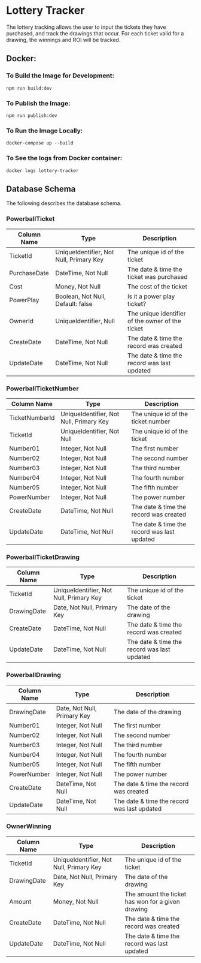 # Lottery Tracker

The lottery tracking allows the user to input the tickets they have purchased, and track the drawings that occur. For each ticket valid for a drawing, the winnings and ROI will be tracked.

## Docker:

### To Build the Image for Development:

    npm run build:dev

### To Publish the Image:

    npm run publish:dev

### To Run the Image Locally:

    docker-compose up --build

### To See the logs from Docker container:

    docker logs lottery-tracker

## Database Schema

The following describes the database schema.

### PowerballTicket

| Column Name  | Type                                    | Description                                      |
| ------------ | --------------------------------------- | ------------------------------------------------ |
| TicketId     | UniqueIdentifier, Not Null, Primary Key | The unique id of the ticket                      |
| PurchaseDate | DateTime, Not Null                      | The date & time the ticket was purchased         |
| Cost         | Money, Not Null                         | The cost of the ticket                           |
| PowerPlay    | Boolean, Not Null, Default: false       | Is it a power play ticket?                       |
| OwnerId      | UniqueIdentifier, Null                  | The unique identifier of the owner of the ticket |
| CreateDate   | DateTime, Not Null                      | The date & time the record was created           |
| UpdateDate   | DateTime, Not Null                      | The date & time the record was last updated      |

### PowerballTicketNumber

| Column Name    | Type                                    | Description                                 |
| -------------- | --------------------------------------- | ------------------------------------------- |
| TicketNumberId | UniqueIdentifier, Not Null, Primary Key | The unique id of the ticket number          |
| TicketId       | UniqueIdentifier, Not Null              | The unique id of the ticket                 |
| Number01       | Integer, Not Null                       | The first number                            |
| Number02       | Integer, Not Null                       | The second number                           |
| Number03       | Integer, Not Null                       | The third number                            |
| Number04       | Integer, Not Null                       | The fourth number                           |
| Number05       | Integer, Not Null                       | The fifth number                            |
| PowerNumber    | Integer, Not Null                       | The power number                            |
| CreateDate     | DateTime, Not Null                      | The date & time the record was created      |
| UpdateDate     | DateTime, Not Null                      | The date & time the record was last updated |

### PowerballTicketDrawing

| Column Name | Type                                    | Description                                 |
| ----------- | --------------------------------------- | ------------------------------------------- |
| TicketId    | UniqueIdentifier, Not Null, Primary Key | The unique id of the ticket                 |
| DrawingDate | Date, Not Null, Primary Key             | The date of the drawing                     |
| CreateDate  | DateTime, Not Null                      | The date & time the record was created      |
| UpdateDate  | DateTime, Not Null                      | The date & time the record was last updated |

### PowerballDrawing

| Column Name | Type                        | Description                                 |
| ----------- | --------------------------- | ------------------------------------------- |
| DrawingDate | Date, Not Null, Primary Key | The date of the drawing                     |
| Number01    | Integer, Not Null           | The first number                            |
| Number02    | Integer, Not Null           | The second number                           |
| Number03    | Integer, Not Null           | The third number                            |
| Number04    | Integer, Not Null           | The fourth number                           |
| Number05    | Integer, Not Null           | The fifth number                            |
| PowerNumber | Integer, Not Null           | The power number                            |
| CreateDate  | DateTime, Not Null          | The date & time the record was created      |
| UpdateDate  | DateTime, Not Null          | The date & time the record was last updated |

### OwnerWinning

| Column Name | Type                                    | Description                                       |
| ----------- | --------------------------------------- | ------------------------------------------------- |
| TicketId    | UniqueIdentifier, Not Null, Primary Key | The unique id of the ticket                       |
| DrawingDate | Date, Not Null, Primary Key             | The date of the drawing                           |
| Amount      | Money, Not Null                         | The amount the ticket has won for a given drawing |
| CreateDate  | DateTime, Not Null                      | The date & time the record was created            |
| UpdateDate  | DateTime, Not Null                      | The date & time the record was last updated       |
